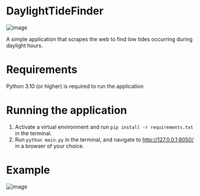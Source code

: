 # DaylightTideFinder
![image](https://github.com/3d65/DaylightTideFinder/assets/65659131/d91f0e98-90a5-4938-9234-da0b7714b69c)

A simple application that scrapes the web to find low tides occurring during daylight hours.

# Requirements
Python 3.10 (or higher) is required to run the application
# Running the application
1. Activate a virtual environment and run `pip install -r requirements.txt` in the terminal.
2. Run `python main.py` in the terminal, and navigate to http://127.0.0.1:8050/ in a browser of your choice.
# Example
![image](https://github.com/3d65/DaylightTideFinder/assets/65659131/8486c1dc-bae5-4ea3-9fb2-c1e04f3392ce)
